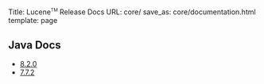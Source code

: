 Title: Lucene<span style="vertical-align: super; font-size: xx-small">TM</span> Release Docs
URL: core/
save_as: core/documentation.html
template: page

## Java Docs
- [8.2.0](./8_2_0/index.html)
- [7.7.2](./7_7_2/index.html)
